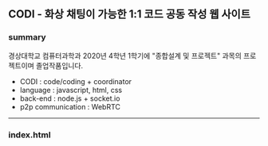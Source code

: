 ## CODI - 화상 채팅이 가능한 1:1 코드 공동 작성 웹 사이트
### summary
경상대학교 컴퓨터과학과 2020년 4학년 1학기에 "종합설계 및 프로젝트" 과목의 프로젝트이며 졸업작품입니다.
- CODI : code/coding + coordinator
- language : javascript, html, css
- back-end : node.js + socket.io
- p2p communication : WebRTC
***
### index.html
